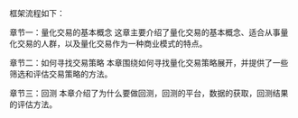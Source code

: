 框架流程如下：

章节一：量化交易的基本概念
这章主要介绍了量化交易的基本概念、适合从事量化交易的人群，以及量化交易作为一种商业模式的特点。

章节二：如何寻找交易策略
本章围绕如何寻找量化交易策略展开，并提供了一些筛选和评估交易策略的方法。

章节三：回测
本章介绍了为什么要做回测，回测的平台，数据的获取，回测结果的评估方法。


